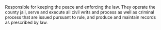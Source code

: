 Responsible for keeping the peace and enforcing the law. They operate the county jail, serve and execute all civil writs and process as well as criminal process that are issued pursuant to rule, and produce and maintain records as prescribed by law.

